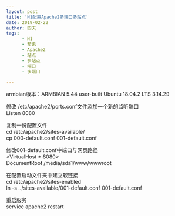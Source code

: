 ```yaml
---
layout: post
title: 'N1配置Apache2多端口多站点'
date: 2019-02-22
author: 四天
tags:
      - N1
      - 斐讯
      - Apache2
      - 站点
      - 多站点
      - 端口
      - 多端口

---
```

armbian版本：ARMBIAN 5.44 user-built Ubuntu 18.04.2 LTS 3.14.29  
  
修改 /etc/apache2/ports.conf文件添加一个新的监听端口  
Listen 8080  

复制一份配置文件  
cd /etc/apache2/sites-available/  
cp 000-default.conf 001-default.conf  

修改001-default.conf中端口与网页路径  
<VirtualHost *:8080>  
DocumentRoot /media/sda1/www/wwwroot

在配置启动文件夹中建立软链接  
cd /etc/apache2/sites-enabled  
ln -s ../sites-available/001-default.conf 001-default.conf

重启服务  
service apache2 restart